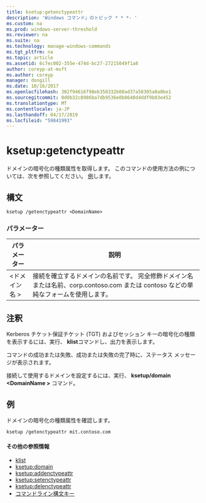```yaml
---
title: ksetup:getenctypeattr
description: 'Windows コマンド」のトピック * * *- '
ms.custom: na
ms.prod: windows-server-threshold
ms.reviewer: na
ms.suite: na
ms.technology: manage-windows-commands
ms.tgt_pltfrm: na
ms.topic: article
ms.assetid: 6c7ec002-355e-474d-bc27-27215049f1a8
author: coreyp-at-msft
ms.author: coreyp
manager: dongill
ms.date: 10/16/2017
ms.openlocfilehash: 302f94616f98eb350332b08ad37a58305a0a0be1
ms.sourcegitcommit: 0d0b32c8986ba7db9536e0b8648d4ddf9b03e452
ms.translationtype: MT
ms.contentlocale: ja-JP
ms.lasthandoff: 04/17/2019
ms.locfileid: "59841993"
---
```

# <a name="ksetupgetenctypeattr"></a>ksetup:getenctypeattr



ドメインの暗号化の種類属性を取得します。 このコマンドの使用方法の例については、次を参照してください。 [例](#BKMK_Examples)します。

## <a name="syntax"></a>構文

```
ksetup /getenctypeattr <DomainName> 
```

### <a name="parameters"></a>パラメーター

|パラメーター|説明|
|---------|-----------|
|\<ドメイン名 >|接続を確立するドメインの名前です。 完全修飾ドメイン名または名前、corp.contoso.com または contoso などの単純なフォームを使用します。|

## <a name="remarks"></a>注釈

Kerberos チケット保証チケット (TGT) およびセッション キーの暗号化の種類を表示するには、実行、 **klist**コマンドし、出力を表示します。

コマンドの成功または失敗、成功または失敗の完了時に、ステータス メッセージが表示されます。

接続して使用するドメインを設定するには、実行、 **ksetup/domain \<DomainName >** コマンド。

## <a name="BKMK_Examples"></a>例

ドメインの暗号化の種類属性を確認します。
```
ksetup /getenctypeattr mit.contoso.com
```

#### <a name="additional-references"></a>その他の参照情報

-   [klist](klist.md)
-   [ksetup:domain](ksetup-domain.md)
-   [ksetup:addenctypeattr](ksetup-addenctypeattr.md)
-   [ksetup:setenctypeattr](ksetup-setenctypeattr.md)
-   [ksetup:delenctypeattr](ksetup-delenctypeattr.md)
-   [コマンドライン構文キー](command-line-syntax-key.md)